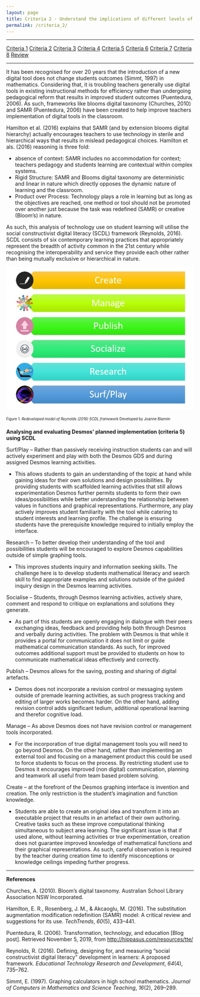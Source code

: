 ```yaml
---
layout: page
title: Criteria 2 - Understand the implications of different levels of digital technology use on student learning
permalink: /criteria_2/
---
```


****
[Criteria 1](http://damienstpierre.com/criteria_1/)
[Criteria 2](http://damienstpierre.com/criteria_2/)
[Criteria 3](http://damienstpierre.com/criteria_3/)
[Criteria 4](http://damienstpierre.com/criteria_4/)
[Criteria 5](http://damienstpierre.com/criteria_5/)
[Criteria 6](http://damienstpierre.com/criteria_6/)
[Criteria 7](http://damienstpierre.com/criteria_7/)
[Criteria 8](http://damienstpierre.com/criteria_8/)
[Review](http://damienstpierre.com/criteria_review/)

****


It has been recognised for over 20 years that the introduction of a new digital
tool does not change students outcomes (Simmt, 1997) in mathematics. Considering
that, it is troubling teachers generally use digital tools in existing
instructional methods for efficiency rather than undergoing pedagogical reform
that results in improved student outcomes (Puentedura, 2006). As such,
frameworks like blooms digital taxonomy (Churches, 2010) and SAMR (Puentedura,
2006) have been created to help improve teachers implementation of digital tools
in the classroom.

Hamilton et al. (2016) explains that SAMR (and by extension blooms digital
hierarchy) actually encourages teachers to use technology in sterile and
hierarchical ways that results in mislead pedagogical choices. Hamilton et als.
(2016) reasoning is three fold:  
- absence of context: SAMR includes no accommodation for context; teachers
pedagogy and students learning are contextual within complex systems.  
- Rigid Structure: SAMR and Blooms digital taxonomy are deterministic and linear
in nature which directly opposes the dynamic nature of learning and the
classroom.  
- Product over Process: Technology plays a role in learning but as long as the
objectives are reached, one method or tool should not be promoted over another
just because the task was redefined (SAMR) or creative (Bloom’s) in nature.

As such, this analysis of technology use on student learning will utilise the
social constructivist digital literacy (SCDL) framework (Reynolds, 2016). SCDL
consists of six contemporary learning practices that appropriately represent the
breadth of activity common in the 21st century while recognising the
interoperability and service they provide each other rather than being mutually
exclusive or hierarchical in nature.


![](media/scdl.JPG)

<sub><sup>Figure 1. *Redeveloped model of Reynolds (2016) SCDL framework* Developed by Joanne Blannin<sup><sub>


**Analysing and evaluating Desmos' planned implementation (criteria 5) using
SCDL**

Surf/Play – Rather than passively receiving instruction students can and will
actively experiment and play with both the Desmos GDS and during assigned Desmos
learning activities.

-   This allows students to gain an understanding of the topic at hand while
    gaining ideas for their own solutions and design possibilities. By providing
    students with scaffolded learning activities that still allows
    experimentation Desmos further permits students to form their own
    ideas/possibilities while better understanding the relationship between
    values in functions and graphical representations. Furthermore, any play
    actively improves student familiarity with the tool while catering to
    student interests and learning profile. The challenge is ensuring students
    have the prerequisite knowledge required to initially employ the interface.

Research – To better develop their understanding of the tool and possibilities
students will be encouraged to explore Desmos capabilities outside of simple
graphing tools.

-   This improves students inquiry and information seeking skills. The challenge
    here is to develop students mathematical literacy and search skill to find
    appropriate examples and solutions outside of the guided inquiry design in
    the Desmos learning activities.

Socialise – Students, through Desmos learning activities, actively share,
comment and respond to critique on explanations and solutions they generate.

-   As part of this students are openly engaging in dialogue with their peers
    exchanging ideas, feedback and providing help both through Desmos and
    verbally during activities. The problem with Desmos is that while it
    provides a portal for communication it does not limit or guide mathematical
    communication standards. As such, for improved outcomes additional support
    must be provided to students on how to communicate mathematical ideas
    effectively and correctly.

Publish – Desmos allows for the saving, posting and sharing of digital
artefacts.

-   Demos does not incorporate a revision control or messaging system outside of
    premade learning activities, as such progress tracking and editing of larger
    works becomes harder. On the other hand, adding revision control adds
    significant tedium, additional operational learning and therefor cognitive
    load.

Manage – As above Desmos does not have revision control or management tools
incorporated.

-   For the incorporation of true digital management tools you will need to go
    beyond Desmos. On the other hand, rather than implementing an external tool
    and focusing on a management product this could be used to force students to
    focus on the process. By restricting student use to Desmos it encourages
    improved (non digital) communication, planning and teamwork all useful from
    team based problem solving.

Create – at the forefront of the Desmos graphing interface is invention and
creation. The only restriction is the student’s imagination and function
knowledge.

-   Students are able to create an original idea and transform it into an
    executable project that results in an artefact of their own authoring.
    Creative tasks such as these improve computational thinking simultaneous to
    subject area learning. The significant issue is that if used alone, without
    learning activities or true experimentation, creation does not guarantee
    improved knowledge of mathematical functions and their graphical
    representations. As such, careful observation is required by the teacher
    during creation time to identify misconceptions or knowledge ceilings
    impeding further progress.


****
**References**

Churches, A. (2010). Bloom’s digital taxonomy. Australian School Library
Association NSW Incorporated.

Hamilton, E. R., Rosenberg, J. M., & Akcaoglu, M. (2016). The substitution
augmentation modification redefinition (SAMR) model: A critical review and
suggestions for its use. *TechTrends*, *60*(5), 433–441.

Puentedura, R. (2006). Transformation, technology, and education [Blog post].
Retrieved November 5, 2019, from http://hippasus.com/resources/tte/

Reynolds, R. (2016). Defining, designing for, and measuring “social
constructivist digital literacy” development in learners: A proposed framework.
*Educational Technology Research and Development*, *64*(4), 735–762.

Simmt, E. (1997). Graphing calculators in high school mathematics. *Journal of
Computers in Mathematics and Science Teaching*, *16*(2), 269–289.
